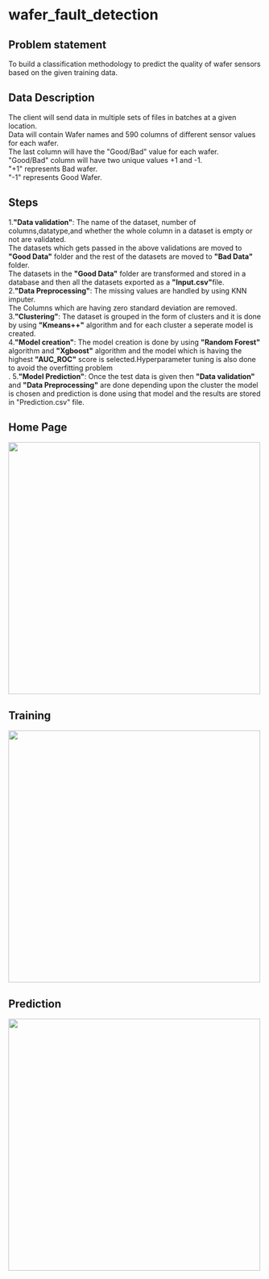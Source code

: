 # wafer_fault_detection
## Problem statement
To build a classification methodology to predict the quality of wafer sensors based on the given training data.<br>
## Data Description
The client will send data in multiple sets of files in batches at a given location.<br>
Data will contain Wafer names and 590 columns of different sensor values for each wafer.<br>
The last column will have the "Good/Bad" value for each wafer.<br>
"Good/Bad" column will have two unique values +1 and -1. <br> 
"+1" represents Bad wafer.<br>
"-1" represents Good Wafer.<br>
## Steps
1.<b>"Data validation"</b>:
The name of the dataset, number of columns,datatype,and whether the whole column in a dataset is empty or not are validated.<br>
The datasets which gets passed in the above validations are moved to <b>"Good Data"</b> folder and the rest of the datasets are moved to <b>"Bad Data"</b> folder.<br>
The datasets in the <b>"Good Data"</b> folder are transformed and stored in a database and then all the datasets exported as a <b>"Input.csv"</b>file.<br>
2.<b>"Data Preprocessing"</b>:
The missing values are handled by using KNN imputer.<br>
The Columns which are having zero standard deviation are removed.<br>
3.<b>"Clustering"</b>:
The dataset is grouped in the form of clusters and it is done by using <b>"Kmeans++"</b> algorithm and for each cluster a seperate model is created.<br>
4.<b>"Model creation"</b>:
The model creation is done by using <b>"Random Forest"</b> algorithm and <b>"Xgboost"</b> algorithm and the model which is having the highest <b>"AUC_ROC"</b> score is selected.Hyperparameter tuning is also done to avoid the overfitting problem<br>.
5.<b>"Model Prediction"</b>:
Once the test data is given then  <b>"Data validation"</b> and <b>"Data Preprocessing"</b> are done depending upon the cluster the model is chosen and prediction is done using that model and the results are stored in "Prediction.csv" file.
## Home Page
<image src="images/home.PNG" width=500><br> 
## Training
<image src="images/train.PNG" width=500><br>   
## Prediction
<image src="images/prediction.PNG" width=500>








